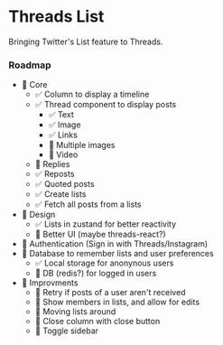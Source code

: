 # Threads List

Bringing Twitter's List feature to Threads.

### Roadmap

- 🚧 Core
  - ✅ Column to display a timeline
  - ✅ Thread component to display posts
    - ✅ Text
    - ✅ Image
    - ✅ Links
    - 🚧 Multiple images
    - 🚧 Video
  - 🚧 Replies
  - ✅ Reposts
  - ✅ Quoted posts
  - ✅ Create lists
  - ✅ Fetch all posts from a lists
- 🚧 Design
  - ✅ Lists in zustand for better reactivity
  - 🚧 Better UI (maybe threads-react?)
- 🔲 Authentication (Sign in with Threads/Instagram)
- 🔲 Database to remember lists and user preferences
  - ✅ Local storage for anonynous users
  - 🔲 DB (redis?) for logged in users
- 🔲 Improvments
  - 🔲 Retry if posts of a user aren't received
  - 🔲 Show members in lists, and allow for edits
  - 🔲 Moving lists around
  - 🔲 Close column with close button
  - 🔲 Toggle sidebar
